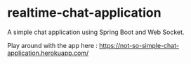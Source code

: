 # realtime-chat-application
A simple chat application using Spring Boot and Web Socket.

Play around with the app here : https://not-so-simple-chat-application.herokuapp.com/
